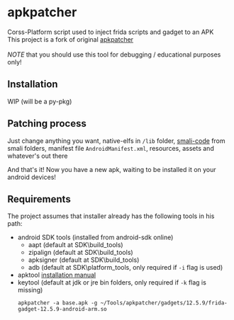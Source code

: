# apkpatcher
Corss-Platform script used to inject frida scripts and gadget to an APK <br/>
This project is a fork of original [apkpatcher](https://github.com/badadaf/apkpatcher) <br />
<br />
*NOTE* that you should use this tool for debugging / educational purposes only!

## Installation
WIP (will be a py-pkg)

## Patching process
Just change anything you want, native-elfs in `/lib` folder, [smali-code](https://source.android.com/docs/core/runtime/dalvik-bytecode) from smali folders, manifest file `AndroidManifest.xml`, resources, assets and whatever's out there


And that's it! Now you have a new apk, waiting to be installed it on your android devices!

## Requirements
The project assumes that installer already has the following tools in his path:
- android SDK tools (installed from android-sdk online)
  - aapt (default at SDK\build_tools)
  - zipalign (default at SDK\build_tools)
  - apksigner (default at SDK\build_tools)
  - adb (default at SDK\platform_tools, only required if `-i` flag is used)
- apktool [installation manual](https://ibotpeaches.github.io/Apktool/install/)
- keytool (default at jdk or jre bin folders, only required if `-k` flag is missing)
  ```
  apkpatcher -a base.apk -g ~/Tools/apkpatcher/gadgets/12.5.9/frida-gadget-12.5.9-android-arm.so
  ```
